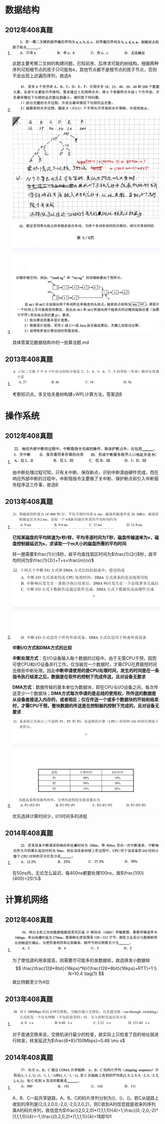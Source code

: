 # 数据结构

## 2012年408真题

1. ![image-20221018182901606](%E4%B8%80%E4%BA%9B%E9%94%99%E9%A2%98.assets/image-20221018182901606.png)

	此题主要考察二叉树的构建问题，已知前序、后序求可能的树结构，根据两种序列可知根节点的孩子只可能有e，其他节点都不是根节点的孩子节点，否则不会出现上述遍历序列，故选A

2. ![image-20221018183826183](%E4%B8%80%E4%BA%9B%E9%94%99%E9%A2%98.assets/image-20221018183826183.png)

	![image-20221018184040932](%E4%B8%80%E4%BA%9B%E9%94%99%E9%A2%98.assets/image-20221018184040932.png)

3. ![image-20221018184140211](%E4%B8%80%E4%BA%9B%E9%94%99%E9%A2%98.assets/image-20221018184140211.png)

	具体答案见数据结构中的一些算法题.md

## 2013年408真题

1. ![image-20221018203618915](%E4%B8%80%E4%BA%9B%E9%94%99%E9%A2%98.assets/image-20221018203618915.png)

	考察知识点，多叉哈夫曼树构建+WPL计算方法，答案选B

# 操作系统

## 2012年408真题

1. ![image-20221018183151774](%E4%B8%80%E4%BA%9B%E9%94%99%E9%A2%98.assets/image-20221018183151774.png)

	由中断处理过程可知，只有关中断、保存断点、识别中断源由硬件完成，而在响应外部中断的过程中，中断隐指令主要做了关中断、保护断点和引入中断服务程序这三件事，故选B

## 2013年408真题

1. ![image-20221018203719935](%E4%B8%80%E4%BA%9B%E9%94%99%E9%A2%98.assets/image-20221018203719935.png)

	**已知某磁盘的平均转速为r秒/转，平均寻道时间为T秒，磁盘传输速率为v，磁盘控制器延迟为s，求读取一个m大小的磁盘所需的平均时间**

	转一圈需要$\frac{1}{r}$秒，故平均查找扇区时间为$\frac{1}{2r}$秒，故平均时间为$\frac{1}{2r}+T+s+\frac{m}{v}$

2. ![image-20221018203815038](%E4%B8%80%E4%BA%9B%E9%94%99%E9%A2%98.assets/image-20221018203815038-1666096696065-1.png)

	**中断I/O方式和DMA方式的比较**

	**中断处理方式**：在I/O设备输入每个数据的过程中，由于无需CPU干预，因而可使CPU和I/O设备并行工作。仅当输完一个数据时，才需CPU花费极短时间去做些中断处理。因此**中断申请使用的是CPU处理时间，发生的时间是在一条指令执行结束之后，数据是在软件的控制下完成传送，且对设备无要求**

	**DMA方式**：数据传输的基本单位为数据块，即在CPU与I/O设备之间，每次传送至少一个数据块；**DMA方式每次申请的是总线的使用权，所传送的数据是从设备直接送入内存的，或者相反；仅在传送一个或多个数据块的开始和结束时，才需CPU干预，整块数据的传送是在控制器的控制下完成的，且对设备无要求**

3. ![image-20221018203852778](%E4%B8%80%E4%BA%9B%E9%94%99%E9%A2%98.assets/image-20221018203852778-1666096733248-3.png)

	优先选择计算时间少，I/O时间多的进程

## 2014年408真题

1. ![image-20221019210307002](%E4%B8%80%E4%BA%9B%E9%94%99%E9%A2%98.assets/image-20221019210307002.png)

	在50ns内，无论怎么延迟，每400ns都要处理100ns，故$\frac{100}{400}=25\%$

# 计算机网络

## 2012年408真题

1. ![image-20221018183529116](%E4%B8%80%E4%BA%9B%E9%94%99%E9%A2%98.assets/image-20221018183529116.png)

	为了使信道利用率提高，则需要尽可能多的发数据帧，故选择发小数据帧
	$$
	\frac{\frac{128*8bit}{16kps}*N}{\frac{128*8bit}{16kps}+RTT}=1 \\
	N=10.4
	\tag{1}
	$$
	故比特数至少为4位

## 2013年408真题

1. ![image-20221018204003129](%E4%B8%80%E4%BA%9B%E9%94%99%E9%A2%98.assets/image-20221018204003129.png)

	对于直通交换来说，交换机进行最少的检查，故实际上只检查了目的地址就进行转发，转发延迟为$\frac{6*8}{100Mbps}=0.48 \mu s$


## 2014年408真题

1. ![image-20221019210240399](%E4%B8%80%E4%BA%9B%E9%94%99%E9%A2%98.assets/image-20221019210240399.png)

	A、B、C一起共享链路，A、B、C的码片序列分别为()、()、()。若C从链路上收到的序列是(2,0,2,0,0,-2,0,-2,0,2,0,2)，则C收到A的信息就是收来的序列乘A的码片序列，故信息为$\frac{(2,0,2,0)*(1,1,1,1)}{4}=1,\frac{(0,-2,0,-2)*(1,1,1,1)}{4}=-1,\frac{(0,2,0,2)*(1,1,1,1)}{4}=1$即101